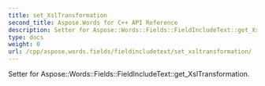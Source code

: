 ```yaml
---
title: set_XslTransformation
second_title: Aspose.Words for C++ API Reference
description: Setter for Aspose::Words::Fields::FieldIncludeText::get_XslTransformation. 
type: docs
weight: 0
url: /cpp/aspose.words.fields/fieldincludetext/set_xsltransformation/
---
```


Setter for Aspose::Words::Fields::FieldIncludeText::get_XslTransformation. 

